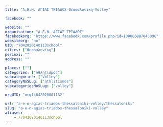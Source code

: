 ```yaml
---
title: "Α.Ε.Ν. ΑΓΙΑΣ ΤΡΙΑΔΟΣ-Θεσσαλονίκη-Volley"

facebook: ""

website: ""
organisation: "Α.Ε.Ν. ΑΓΙΑΣ ΤΡΙΑΔΟΣ"
facebookorg: "https://www.facebook.com/profile.php?id=100006887045096"
websiteorg: "no"
UID: "7042020140113school"
cities: ["Θεσσαλονίκη"]
perioxi: ""
address: ""

places: [""]
categories: ["Αθλητισμός"]
subcategories: ["Volley"]
categoryNoSLug: ["athlitismos"]
subcategoriesNoSLug: ["volley"]

orgUID: "org14042020001132"

url: "a-e-n-agias-triados-thessaloniki-volley/thessaloniki"
slug: "a-e-n-agias-triados-thessaloniki-volley"
aliases:
    - /7042020140113school
---
```





